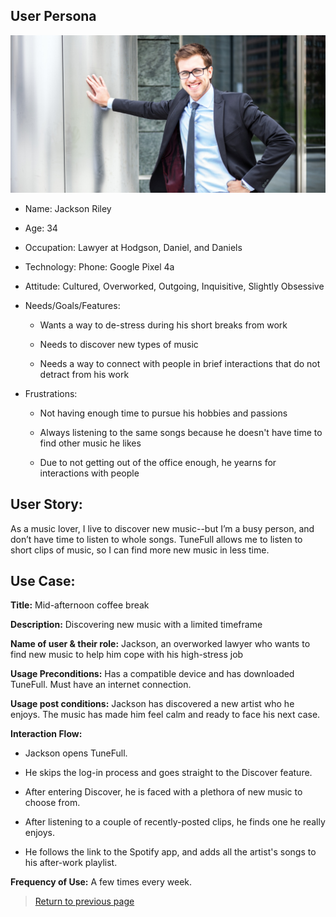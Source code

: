 ## User Persona

![Jackson](../img/man-persona.jpg)

* Name: Jackson Riley

* Age: 34

* Occupation: Lawyer at Hodgson, Daniel, and Daniels

* Technology: Phone: Google Pixel 4a 

* Attitude: Cultured, Overworked, Outgoing, Inquisitive, Slightly Obsessive

* Needs/Goals/Features: 

    * Wants a way to de-stress during his short breaks from work
    
    * Needs to discover new types of music
    
    * Needs a way to connect with people in brief interactions that do not detract from his work

* Frustrations:

    * Not having enough time to pursue his hobbies and passions
    
    * Always listening to the same songs because he doesn't have time to find other music he likes
    
    * Due to not getting out of the office enough, he yearns for interactions with people 

## User Story:

As a music lover, I live to discover new music--but I’m a busy person, and don’t have time to listen to whole songs. TuneFull allows me to listen to short clips of music, so I can find more new music in less time.

## Use Case:

**Title:** Mid-afternoon coffee break

**Description:** Discovering new music with a limited timeframe

**Name of user & their role:** Jackson, an overworked lawyer who wants to find new music to help him cope with his high-stress job

**Usage Preconditions:** Has a compatible device and has downloaded TuneFull. Must have an internet connection.

**Usage post conditions:** Jackson has discovered a new artist who he enjoys. The music has made him feel calm and ready to face his next case.

**Interaction Flow:**

   * Jackson opens TuneFull. 
   
   * He skips the log-in process and goes straight to the Discover feature.
   
   * After entering Discover, he is faced with a plethora of new music to choose from.
   
   * After listening to a couple of recently-posted clips, he finds one he really enjoys.
   
   * He follows the link to the Spotify app, and adds all the artist's songs to his after-work playlist.

**Frequency of Use:** A few times every week.

> [Return to previous page](../intended-users.md)



